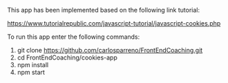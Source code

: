 This app has been implemented based on the following link tutorial:

https://www.tutorialrepublic.com/javascript-tutorial/javascript-cookies.php


To run this app enter the following commands:

1. git clone https://github.com/carlosparreno/FrontEndCoaching.git
2. cd FrontEndCoaching/cookies-app
3. npm install
4. npm start
